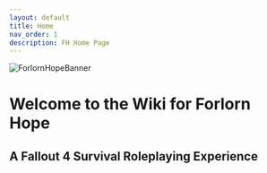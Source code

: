 ```yaml
---
layout: default
title: Home
nav_order: 1
description: FH Home Page
---
```


![ForlornHopeBanner](https://user-images.githubusercontent.com/112358568/211711549-340cda6a-e4fd-4922-b877-19c95aa55351.png)

# **Welcome to the Wiki for Forlorn Hope**
## **A Fallout 4 Survival Roleplaying Experience**

